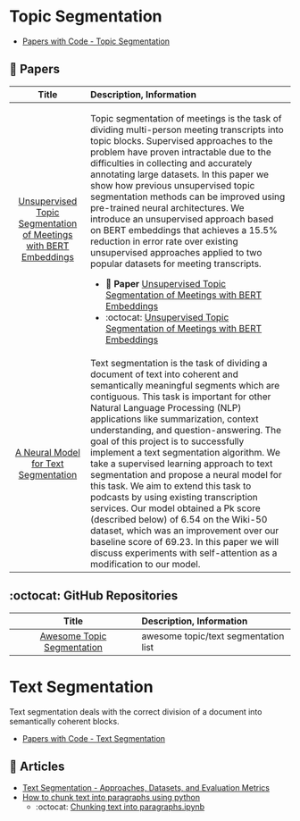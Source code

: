 # Topic Segmentation

- [Papers with Code - Topic Segmentation](https://paperswithcode.com/search?q_meta=&q_type=&q=Topic+Segmentation)

## 📄 Papers

| Title | Description, Information |
| :---:         |          :--- |
|[Unsupervised Topic Segmentation of Meetings with BERT Embeddings](https://paperswithcode.com/paper/unsupervised-topic-segmentation-of-meetings)|<p>Topic segmentation of meetings is the task of dividing multi-person meeting transcripts into topic blocks. Supervised approaches to the problem have proven intractable due to the difficulties in collecting and accurately annotating large datasets. In this paper we show how previous unsupervised topic segmentation methods can be improved using pre-trained neural architectures. We introduce an unsupervised approach based on BERT embeddings that achieves a 15.5% reduction in error rate over existing unsupervised approaches applied to two popular datasets for meeting transcripts.</p><ul><li> 📄 **Paper** [Unsupervised Topic Segmentation of Meetings with BERT Embeddings](https://arxiv.org/abs/2106.12978v1)</li><li> :octocat: [Unsupervised Topic Segmentation of Meetings with BERT Embeddings](https://github.com/gdamaskinos/unsupervised_topic_segmentation)</li></ul>|
|[A Neural Model for Text Segmentation](https://web.stanford.edu/class/archive/cs/cs224n/cs224n.1214/reports/final_reports/report001.pdf)|Text segmentation is the task of dividing a document of text into coherent and semantically meaningful segments which are contiguous. This task is important for other Natural Language Processing (NLP) applications like summarization, context understanding, and question-answering. The goal of this project is to successfully implement a text segmentation algorithm. We take a supervised learning approach to text segmentation and propose a neural model for this task. We aim to extend this task to podcasts by using existing transcription services. Our model obtained a Pk score (described below) of 6.54 on the Wiki-50 dataset, which was an improvement over our baseline score of 69.23. In this paper we will discuss experiments with self-attention as a modification to our model.|


## :octocat: GitHub Repositories

| Title | Description, Information |
| :---:         |          :--- |
|[Awesome Topic Segmentation](https://github.com/sedflix/awesome-topic-segmentation)|awesome topic/text segmentation list|

# Text Segmentation

Text segmentation deals with the correct division of a document into semantically coherent blocks.

- [Papers with Code - Text Segmentation](https://paperswithcode.com/search?q_meta=&q_type=&q=Topic+Segmentation)

## 📰 Articles

- [Text Segmentation - Approaches, Datasets, and Evaluation Metrics](https://www.assemblyai.com/blog/text-segmentation-approaches-datasets-and-evaluation-metrics/)
- [How to chunk text into paragraphs using python](https://medium.com/@npolovinkin/how-to-chunk-text-into-paragraphs-using-python-8ae66be38ea6)
  - :octocat: [Chunking text into paragraphs.ipynb](https://github.com/poloniki/quint/blob/master/notebooks/Chunking%20text%20into%20paragraphs.ipynb)
